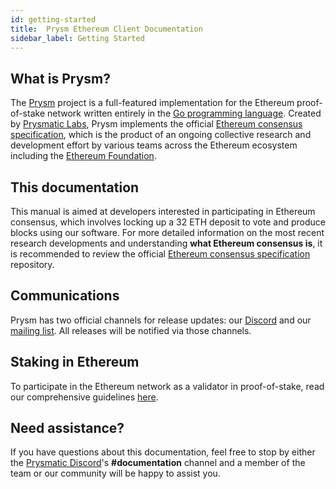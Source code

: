 ```yaml
---
id: getting-started
title:  Prysm Ethereum Client Documentation
sidebar_label: Getting Started
---
```


## What is Prysm?

The [Prysm](https://github.com/prysmaticlabs/prysm) project is a full-featured implementation for the Ethereum proof-of-stake network written entirely in the [Go programming language](https://golang.org). Created by [Prysmatic Labs](https://prysmaticlabs.com), Prysm implements the official [Ethereum consensus specification](https://github.com/ethereum/consensus-specs), which is the product of an ongoing collective research and development effort by various teams across the Ethereum ecosystem including the [Ethereum Foundation](https://ethereum.org).

## This documentation

This manual is aimed at developers interested in participating in Ethereum consensus, which involves locking up a 32 ETH deposit to vote and produce blocks using our software. For more detailed information on the most recent research developments and understanding **what Ethereum consensus is**, it is recommended to review the official [Ethereum consensus specification](https://github.com/ethereum/consensus-specs) repository.

## Communications

Prysm has two official channels for release updates: our [Discord](https://discord.gg/prysmaticlabs) and our [mailing list](https://groups.google.com/g/prysm-dev). All releases will be notified via those channels.

## Staking in Ethereum

To participate in the Ethereum network as a validator in proof-of-stake, read our comprehensive guidelines [here](/docs/install/install-with-script).

## Need assistance?

If you have questions about this documentation, feel free to stop by either the [Prysmatic Discord](https://discord.gg/prysmaticlabs)'s **#documentation** channel and a member of the team or our community will be happy to assist you.
